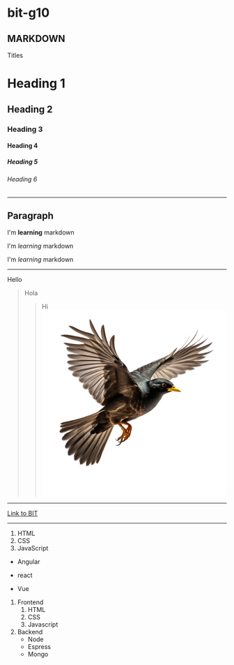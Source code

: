 # bit-g10
##  MARKDOWN
Titles
# Heading 1
## Heading 2 
### Heading 3
#### Heading 4
##### Heading 5
###### Heading 6
---
Paragraph 
---
I'm **learning** markdown

I'm *learning* markdown

I'm _learning_ markdown

--- 
Hello
>Hola
>>Hi
![Logo](./image.png)
---
[Link to BIT](https://bitinstitute.online/)

---

1. HTML
2. CSS
3. JavaScript

* Angular
- react
+ Vue

1. Frontend
    1. HTML
    2. CSS
    3. Javascript
2. Backend
    - Node
    - Espress
    - Mongo